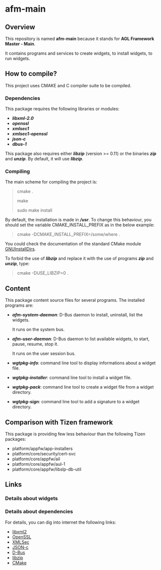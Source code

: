 # afm-main

## Overview

This repository is named **afm-main** because
it stands for **AGL Framework Master - Main**.

It contains programs and services to create widgets,
to install widgets, to run widgets.

## How to compile?

This project uses CMAKE and C compiler suite to be compiled.

### Dependencies

This package requires the following libraries or modules:

- ***libxml-2.0***
- ***openssl***
- ***xmlsec1***
- ***xmlsec1-openssl***
- ***json-c***
- ***dbus-1***

This package also requires either ***libzip*** (version >= 0.11) 
or the binaries ***zip*** and ***unzip***. By default, it will
use ***libzip***.

### Compiling

The main scheme for compiling the project is:

> cmake .
> 
> make
> 
> sudo make install

By default, the installation is made in ***/usr***.
To change this behaviour, you should set the variable
CMAKE_INSTALL_PREFIX as in the below example:

> cmake -DCMAKE_INSTALL_PREFIX=/some/where .

You could check the documentation of the standard CMake module 
[GNUInstallDirs](https://cmake.org/cmake/help/v3.4/module/GNUInstallDirs.html).

To forbid the use of ***libzip*** and replace it with the
use of programs ***zip*** and ***unzip***, type:

> cmake -DUSE_LIBZIP=0 .

## Content

This package content source files for several programs.
The installed programs are:

- ***afm-system-daemon***: D-Bus daemon to install,
  uninstall, list the widgets.

  It runs on the system bus.

- ***afm-user-daemon***: D-Bus daemon to list
  available widgets, to start, pause, resume, stop it.

  It runs on the user session bus.

- ***wgtpkg-info***: command line tool to display
  informations about a widget file.

- ***wgtpkg-installer***: command line tool to
  install a widget file.

- ***wgtpkg-pack***: command line tool to create
  a widget file from a widget directory.

- ***wgtpkg-sign***: command line tool to add a signature
  to a widget directory.

## Comparison with Tizen framework

This package is providing few less behaviour than
the following Tizen packages:

- platform/appfw/app-installers
- platform/core/security/cert-svc
- platform/core/appfw/ail
- platform/core/appfw/aul-1
- platform/core/appfw/libslp-db-util

## Links

### Details about widgets


### Details about dependencies

For details, you can dig into internet the following links:

- [libxml2](http://xmlsoft.org/html/index.html)
- [OpenSSL](https://www.openssl.org)
- [XMLSec](https://www.aleksey.com/xmlsec)
- [JSON-c](https://github.com/json-c/json-c)
- [D-Bus](http://www.freedesktop.org/wiki/Software/dbus)
- [libzip](http://www.nih.at/libzip)
- [CMake](https://cmake.org)


